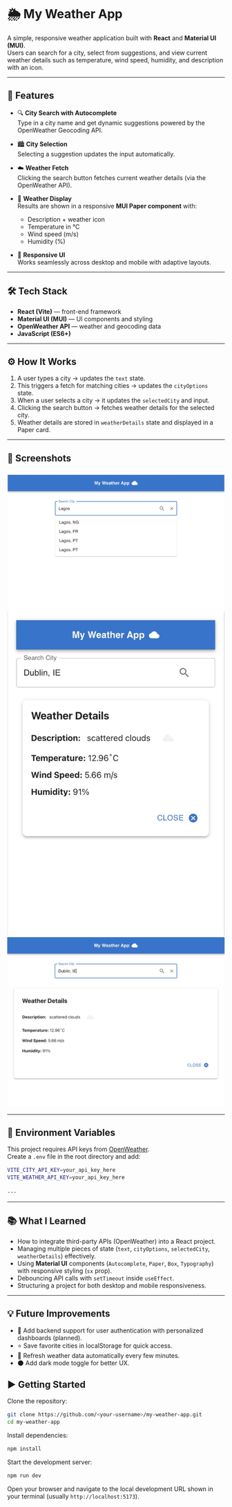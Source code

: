 # 🌦️ My Weather App

A simple, responsive weather application built with **React** and **Material UI (MUI)**.  
Users can search for a city, select from suggestions, and view current weather details such as temperature, wind speed, humidity, and description with an icon.

---

## 🚀 Features

- 🔍 **City Search with Autocomplete**  
  Type in a city name and get dynamic suggestions powered by the OpenWeather Geocoding API.

- 🏙️ **City Selection**  
  Selecting a suggestion updates the input automatically.

- ☁️ **Weather Fetch**  
  Clicking the search button fetches current weather details (via the OpenWeather API).

- 📄 **Weather Display**  
  Results are shown in a responsive **MUI Paper component** with:
  - Description + weather icon  
  - Temperature in °C  
  - Wind speed (m/s)  
  - Humidity (%)  

- 📱 **Responsive UI**  
  Works seamlessly across desktop and mobile with adaptive layouts.

---

## 🛠️ Tech Stack

- **React (Vite)** — front-end framework  
- **Material UI (MUI)** — UI components and styling  
- **OpenWeather API** — weather and geocoding data  
- **JavaScript (ES6+)**

---

## ⚙️ How It Works

1. A user types a city → updates the `text` state.  
2. This triggers a fetch for matching cities → updates the `cityOptions` state.  
3. When a user selects a city → it updates the `selectedCity` and input.  
4. Clicking the search button → fetches weather details for the selected city.  
5. Weather details are stored in `weatherDetails` state and displayed in a Paper card.

---

## 📸 Screenshots

![Autocomplete Search Feature](./src/App_Screenshots/Autcomplete%20Search%20Feature.jpg)  
![Mobile App view](./src/App_Screenshots/Mobile%20View.jpg)
![Desktop view](./src/App_Screenshots/Desktop%20View.jpg)  

---

## 🔑 Environment Variables

This project requires API keys from [OpenWeather](https://openweathermap.org/api).  
Create a `.env` file in the root directory and add:

```bash
VITE_CITY_API_KEY=your_api_key_here
VITE_WEATHER_API_KEY=your_api_key_here

---

```

---

## 📚 What I Learned

- How to integrate third-party APIs (OpenWeather) into a React project.  
- Managing multiple pieces of state (`text`, `cityOptions`, `selectedCity`, `weatherDetails`) effectively.  
- Using **Material UI** components (`Autocomplete`, `Paper`, `Box`, `Typography`) with responsive styling (`sx` prop).  
- Debouncing API calls with `setTimeout` inside `useEffect`.  
- Structuring a project for both desktop and mobile responsiveness.

---

## 💡 Future Improvements

- 🔐 Add backend support for user authentication with personalized dashboards (planned).
- ⭐ Save favorite cities in localStorage for quick access.  
- 🔄 Refresh weather data automatically every few minutes.  
- 🌑 Add dark mode toggle for better UX.  



## ▶️ Getting Started

Clone the repository:

```bash
git clone https://github.com/<your-username>/my-weather-app.git
cd my-weather-app
```

Install dependencies:

```bash
npm install
```

Start the development server:

```bash
npm run dev
```

Open your browser and navigate to the local development URL shown in your terminal (usually `http://localhost:5173`).

